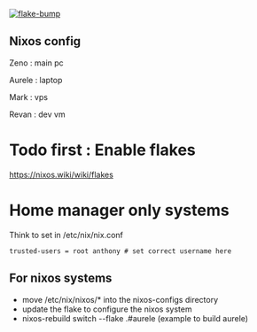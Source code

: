 [![flake-bump](https://github.com/dat-Antho/nixos-config/actions/workflows/flake-bump.yml/badge.svg?branch=master)](https://github.com/dat-Antho/nixos-config/actions/workflows/flake-bump.yml)

## Nixos config

Zeno : main pc

Aurele : laptop 

Mark : vps

Revan : dev vm


# Todo first : Enable flakes

https://nixos.wiki/wiki/flakes


# Home manager only systems

Think to set in /etc/nix/nix.conf
```
trusted-users = root anthony # set correct username here
```


## For nixos systems

- move /etc/nix/nixos/* into the nixos-configs directory
- update the flake to configure the nixos system
- nixos-rebuild switch --flake .#aurele (example to build aurele)
